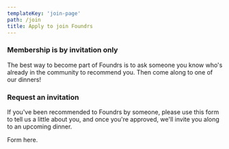```yaml
---
templateKey: 'join-page'
path: /join
title: Apply to join Foundrs
---
```

### Membership is by invitation only
The best way to become part of Foundrs is to ask someone you know who's already in the community to recommend you. Then come along to one of our dinners!

### Request an invitation
If you've been recommended to Foundrs by someone, please use this form to tell us a little about you, and once you're approved, we'll invite you along to an upcoming dinner.

Form here.